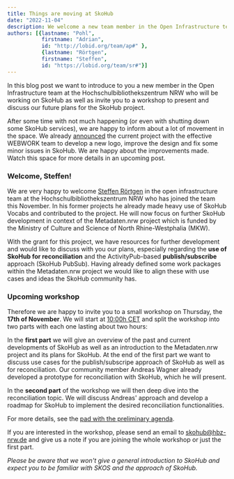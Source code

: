```yaml
---
title: Things are moving at SkoHub
date: "2022-11-04"
description: We welcome a new team member in the Open Infrastructure team at the Hochschulbibliothekszentrum NRW who will be working on SkoHub and invite people to a SkoHub planning workshop.
authors: [{lastname: "Pohl",
           firstname: "Adrian",
           id: "http://lobid.org/team/ap#" },
           {lastname: "Rörtgen",
           firstname: "Steffen",
           id: "https://lobid.org/team/sr#"}]
---
```


In this blog post we want to introduce to you a new member in the Open Infrastructure team at the Hochschulbibliothekszentrum NRW who will be working on SkoHub as well as invite you to a workshop to present and discuss our future plans for the SkoHub project.

After some time with not much happening (or even with shutting down some SkoHub services), we are happy to inform about a lot of movement in the space. We already [announced](https://blog.skohub.io/2022-05-eww-project-kickoff/) the current project with the effective WEBWORK team to develop a new logo, improve the design and fix some minor issues in SkoHub. We are happy about the improvements made. Watch this space for more details in an upcoming post.

### Welcome, Steffen!

We are very happy to welcome [Steffen Rörtgen](https://lobid.org/team/sr#) in the open infrastructure team at the Hochschulbibliothekszentrum NRW who has joined the team this November. In his former projects he already made heavy use of SkoHub Vocabs and contributed to the project. He will now focus on further SkoHub development in context of the Metadaten.nrw project which is funded by the Ministry of Culture and Science of North Rhine-Westphalia (MKW).

With the grant for this project, we have resources for further development and would like to discuss with you our plans, especially regarding the **use of SkoHub for reconciliation** and the ActivityPub-based **publish/subscribe** approach (SkoHub PubSub). Having  already defined some work packages within the Metadaten.nrw project we would like to align these with use cases and ideas the SkoHub community has.

### Upcoming workshop

Therefore we are happy to invite you to a small workshop on Thursday, the **17th of November**. We will start at [10:00h CET](https://zonestamp.toolforge.org/1668675632) and split the workshop into two parts with each one lasting about two hours:

In the **first part** we will give an overview of the past and current developments of SkoHub as well as an introduction to the Metadaten.nrw project and its plans for SkoHub. At the end of the first part we want to discuss use cases for the publish/subscripe approach of SkoHub as well as for reconciliation. Our community member Andreas Wagner already developed a prototype for reconciliation with SkoHub, which he will present.

In the **second part** of the workshop we will then deep dive into the reconciliation topic. We will discuss Andreas' approach and develop a roadmap for SkoHub to implement the desired reconciliation functionalities.

For more details, see the [pad with the preliminary agenda](https://pad.gwdg.de/s/2022-11-17-skohub-workshop).

If you are interested in the workshop, please send an email to <a href="mailto:skohub@hbz-nrw.de?subject=Registration for SkoHub-Workshop on Nov, 17th&body=Hello there,%0D%0AI'm interested in your workshop!%0D%0AI will join%0D%0A- [ ] the whole workshop%0D%0A- [ ] just the first part%0D%0A">skohub@hbz-nrw.de</a>
and give us a note if you are joining the whole workshop or just the first part.

*Please be aware that we won't give a general introduction to SkoHub and expect you to be familiar with SKOS and the approach of SkoHub.*
